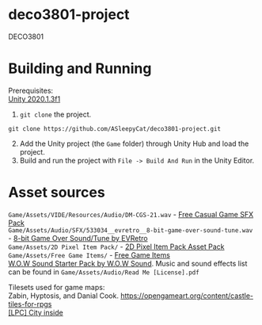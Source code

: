 # deco3801-project
DECO3801

# Building and Running
Prerequisites:  
[Unity 2020.1.3f1](https://store.unity.com/download)

1. `git clone` the project.
```
git clone https://github.com/ASleepyCat/deco3801-project.git
```
2. Add the Unity project (the `Game` folder) through Unity Hub and load the project.
3. Build and run the project with `File -> Build And Run` in the Unity Editor.

# Asset sources
`Game/Assets/VIDE/Resources/Audio/DM-CGS-21.wav` - [Free Casual Game SFX Pack](https://assetstore.unity.com/packages/audio/sound-fx/free-casual-game-sfx-pack-54116)  
`Game/Assets/Audio/SFX/533034__evretro__8-bit-game-over-sound-tune.wav` - [8-bit Game Over Sound/Tune by EVRetro](https://freesound.org/people/EVRetro/sounds/533034/)  
`Game/Assets/2D Pixel Item Pack/` - [2D Pixel Item Pack Asset Pack](https://assetstore.unity.com/packages/2d/gui/icons/2d-pixel-item-asset-pack-99645)  
`Game/Assets/Free Game Items/` - [Free Game Items](https://assetstore.unity.com/packages/2d/environments/free-game-items-131764)  
[W.O.W Sound Starter Pack by W.O.W Sound](https://wowsound.com.sg). Music and sound effects list can be found in `Game/Assets/Audio/Read Me [License].pdf`  

Tilesets used for game maps:  
Zabin, Hyptosis, and Danial Cook. https://opengameart.org/content/castle-tiles-for-rpgs  
[[LPC] City inside](https://opengameart.org/content/lpc-city-inside)
